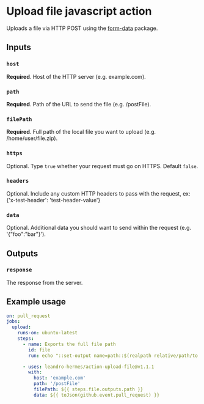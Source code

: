 # Upload file javascript action

Uploads a file via HTTP POST using the [form-data](https://github.com/form-data/form-data#readme) package.

## Inputs

### `host`

**Required**. Host of the HTTP server (e.g. example.com).

### `path`

**Required**. Path of the URL to send the file (e.g. /postFile).

### `filePath`

**Required**. Full path of the local file you want to upload (e.g. /home/user/file.zip).

### `https`

Optional. Type `true` whether your request must go on HTTPS. Default `false`.

### `headers`

Optional. Include any custom HTTP headers to pass with the request, ex: {'x-test-header': 'test-header-value'}

### `data`

Optional. Additional data you should want to send within the request (e.g. '{"foo":"bar"}').

## Outputs

### `response`

The response from the server.

## Example usage

```yaml
on: pull_request
jobs:
  upload:
    runs-on: ubuntu-latest
    steps:
      - name: Exports the full file path
        id: file
        run: echo "::set-output name=path::$(realpath relative/path/to.file)"

      - uses: leandro-hermes/action-upload-file@v1.1.1
        with:
          host: 'example.com'
          path: '/postFile'
          filePath: ${{ steps.file.outputs.path }}
          data: ${{ toJson(github.event.pull_request) }}
```
